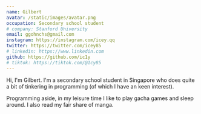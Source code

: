 ```yaml
---
name: Gilbert
avatar: /static/images/avatar.png
occupation: Secondary school student
# company: Stanford University
email: ggohnchs@gmail.com
instagram: https://instagram.com/icey.qq
twitter: https://twitter.com/icey85
# linkedin: https://www.linkedin.com
github: https://github.com/ic1y
# tiktok: https://tiktok.com/@1cy85
---
```


Hi, I'm Gilbert. I'm a secondary school student in Singapore who does quite a bit of tinkering in programming (of which I have an keen interest).

Programming aside, in my leisure time I like to play gacha games and sleep around. I also read my fair share of manga.
